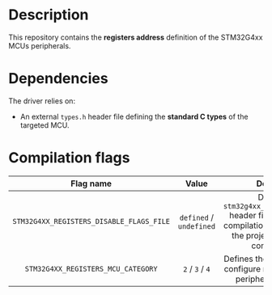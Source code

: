 # Description

This repository contains the **registers address** definition of the STM32G4xx MCUs peripherals.

# Dependencies

The driver relies on:

* An external `types.h` header file defining the **standard C types** of the targeted MCU.

# Compilation flags

| **Flag name** | **Value** | **Description** |
|:---:|:---:|:---:|
| `STM32G4XX_REGISTERS_DISABLE_FLAGS_FILE` | `defined` / `undefined` | Disable the `stm32g4xx_registers_flags.h` header file inclusion when compilation flags are given in the project settings or by command line. |
| `STM32G4XX_REGISTERS_MCU_CATEGORY` | `2` / `3` / `4` | Defines the MCU category to configure memories size and peripherals availability. |
